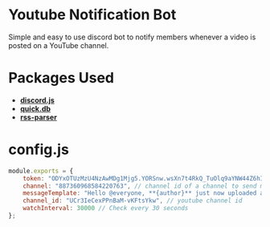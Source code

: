 # Youtube Notification Bot
Simple and easy to use discord bot to notify members whenever a video is posted on a YouTube channel.

# Packages Used
- **[discord.js](https://npmjs.com/package/discord.js "View on npmjs")**
- **[quick.db](https://npmjs.com/package/quick.db "View on npmjs")**
- **[rss-parser](https://npmjs.com/package/rss-parser "View on npmjs")**

# config.js

```js
module.exports = {
    token: "ODYxOTUzMzU4NzAwMDg1Mjg5.YORSnw.wsXn7t4RkQ_TuOlq9aYNW44Z6hI", // discord bot token
    channel: "887360968584220763", // channel id of a channel to send message
    messageTemplate: "Hello @everyone, **{author}** just now uploaded a video **{title}**!\n{url}", // message to send on discord
    channel_id: "UCr3IeCexPPnBaM-vKFtsYkw", // youtube channel id
    watchInterval: 30000 // Check every 30 seconds
};
```
